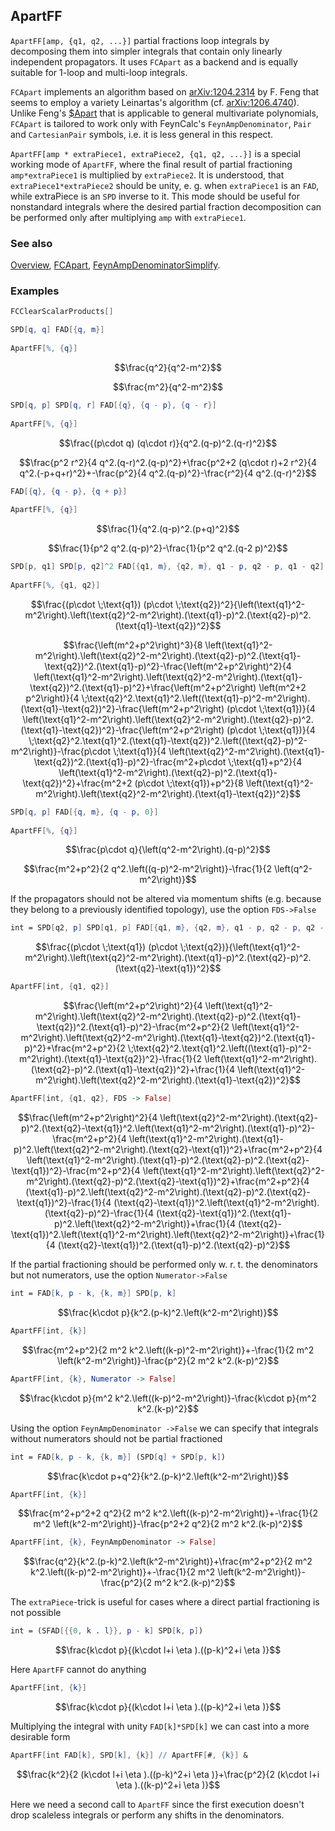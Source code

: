 ## ApartFF

`ApartFF[amp, {q1, q2, ...}]` partial fractions loop integrals by decomposing them into simpler integrals that contain only linearly independent propagators. It uses `FCApart` as a backend and is equally suitable for 1-loop and  multi-loop integrals.

`FCApart`  implements an algorithm based on [arXiv:1204.2314](https://arxiv.org/abs/1204.2314) by F. Feng that seems to employ a variety Leinartas's algorithm (cf. [arXiv:1206.4740](https://arxiv.org/abs/1206.4740)). Unlike Feng's [$Apart](https://github.com/F-Feng/APart) that is applicable to general multivariate polynomials, `FCApart` is tailored to work only with FeynCalc's `FeynAmpDenominator`, `Pair` and `CartesianPair` symbols, i.e. it is less general in this respect.

`ApartFF[amp * extraPiece1, extraPiece2, {q1, q2, ...}]` is a special working mode of `ApartFF`, where the final result of partial fractioning `amp*extraPiece1` is multiplied by `extraPiece2`. It is understood, that `extraPiece1*extraPiece2` should be unity, e. g. when `extraPiece1` is an `FAD`, while extraPiece is an `SPD` inverse to it. This mode should be useful for nonstandard integrals where the desired partial fraction decomposition can be performed only after multiplying `amp` with `extraPiece1`.

### See also

[Overview](Extra/FeynCalc.md), [FCApart](FCApart.md), [FeynAmpDenominatorSimplify](FeynAmpDenominatorSimplify.md).

### Examples

```mathematica
FCClearScalarProducts[]
```

```mathematica
SPD[q, q] FAD[{q, m}] 
 
ApartFF[%, {q}]
```

$$\frac{q^2}{q^2-m^2}$$

$$\frac{m^2}{q^2-m^2}$$

```mathematica
SPD[q, p] SPD[q, r] FAD[{q}, {q - p}, {q - r}] 
 
ApartFF[%, {q}]
```

$$\frac{(p\cdot q) (q\cdot r)}{q^2.(q-p)^2.(q-r)^2}$$

$$\frac{p^2 r^2}{4 q^2.(q-r)^2.(q-p)^2}+\frac{p^2+2 (q\cdot r)+2 r^2}{4 q^2.(-p+q+r)^2}+-\frac{p^2}{4 q^2.(q-p)^2}-\frac{r^2}{4 q^2.(q-r)^2}$$

```mathematica
FAD[{q}, {q - p}, {q + p}] 
 
ApartFF[%, {q}]
```

$$\frac{1}{q^2.(q-p)^2.(p+q)^2}$$

$$\frac{1}{p^2 q^2.(q-p)^2}-\frac{1}{p^2 q^2.(q-2 p)^2}$$

```mathematica
SPD[p, q1] SPD[p, q2]^2 FAD[{q1, m}, {q2, m}, q1 - p, q2 - p, q1 - q2] 
 
ApartFF[%, {q1, q2}]
```

$$\frac{(p\cdot \;\text{q1}) (p\cdot \;\text{q2})^2}{\left(\text{q1}^2-m^2\right).\left(\text{q2}^2-m^2\right).(\text{q1}-p)^2.(\text{q2}-p)^2.(\text{q1}-\text{q2})^2}$$

$$\frac{\left(m^2+p^2\right)^3}{8 \left(\text{q1}^2-m^2\right).\left(\text{q2}^2-m^2\right).(\text{q2}-p)^2.(\text{q1}-\text{q2})^2.(\text{q1}-p)^2}-\frac{\left(m^2+p^2\right)^2}{4 \left(\text{q1}^2-m^2\right).\left(\text{q2}^2-m^2\right).(\text{q1}-\text{q2})^2.(\text{q1}-p)^2}+\frac{\left(m^2+p^2\right) \left(m^2+2 p^2\right)}{4 \;\text{q2}^2.\text{q1}^2.\left((\text{q1}-p)^2-m^2\right).(\text{q1}-\text{q2})^2}-\frac{\left(m^2+p^2\right) (p\cdot \;\text{q1})}{4 \left(\text{q1}^2-m^2\right).\left(\text{q2}^2-m^2\right).(\text{q2}-p)^2.(\text{q1}-\text{q2})^2}-\frac{\left(m^2+p^2\right) (p\cdot \;\text{q1})}{4 \;\text{q2}^2.\text{q1}^2.(\text{q1}-\text{q2})^2.\left((\text{q2}-p)^2-m^2\right)}-\frac{p\cdot \;\text{q1}}{4 \left(\text{q2}^2-m^2\right).(\text{q1}-\text{q2})^2.(\text{q1}-p)^2}-\frac{m^2+p\cdot \;\text{q1}+p^2}{4 \left(\text{q1}^2-m^2\right).(\text{q2}-p)^2.(\text{q1}-\text{q2})^2}+\frac{m^2+2 (p\cdot \;\text{q1})+p^2}{8 \left(\text{q1}^2-m^2\right).\left(\text{q2}^2-m^2\right).(\text{q1}-\text{q2})^2}$$

```mathematica
SPD[q, p] FAD[{q, m}, {q - p, 0}] 
 
ApartFF[%, {q}]
```

$$\frac{p\cdot q}{\left(q^2-m^2\right).(q-p)^2}$$

$$\frac{m^2+p^2}{2 q^2.\left((q-p)^2-m^2\right)}-\frac{1}{2 \left(q^2-m^2\right)}$$

If the propagators should not be altered via momentum shifts (e.g. because they belong to a previously identified topology), use the option `FDS->False`

```mathematica
int = SPD[q2, p] SPD[q1, p] FAD[{q1, m}, {q2, m}, q1 - p, q2 - p, q2 - q1]
```

$$\frac{(p\cdot \;\text{q1}) (p\cdot \;\text{q2})}{\left(\text{q1}^2-m^2\right).\left(\text{q2}^2-m^2\right).(\text{q1}-p)^2.(\text{q2}-p)^2.(\text{q2}-\text{q1})^2}$$

```mathematica
ApartFF[int, {q1, q2}]
```

$$\frac{\left(m^2+p^2\right)^2}{4 \left(\text{q1}^2-m^2\right).\left(\text{q2}^2-m^2\right).(\text{q2}-p)^2.(\text{q1}-\text{q2})^2.(\text{q1}-p)^2}-\frac{m^2+p^2}{2 \left(\text{q1}^2-m^2\right).\left(\text{q2}^2-m^2\right).(\text{q1}-\text{q2})^2.(\text{q1}-p)^2}+\frac{m^2+p^2}{2 \;\text{q2}^2.\text{q1}^2.\left((\text{q1}-p)^2-m^2\right).(\text{q1}-\text{q2})^2}-\frac{1}{2 \left(\text{q1}^2-m^2\right).(\text{q2}-p)^2.(\text{q1}-\text{q2})^2}+\frac{1}{4 \left(\text{q1}^2-m^2\right).\left(\text{q2}^2-m^2\right).(\text{q1}-\text{q2})^2}$$

```mathematica
ApartFF[int, {q1, q2}, FDS -> False]
```

$$\frac{\left(m^2+p^2\right)^2}{4 \left(\text{q2}^2-m^2\right).(\text{q2}-p)^2.(\text{q2}-\text{q1})^2.\left(\text{q1}^2-m^2\right).(\text{q1}-p)^2}-\frac{m^2+p^2}{4 \left(\text{q1}^2-m^2\right).(\text{q1}-p)^2.\left(\text{q2}^2-m^2\right).(\text{q2}-\text{q1})^2}+\frac{m^2+p^2}{4 \left(\text{q1}^2-m^2\right).(\text{q1}-p)^2.(\text{q2}-p)^2.(\text{q2}-\text{q1})^2}-\frac{m^2+p^2}{4 \left(\text{q1}^2-m^2\right).\left(\text{q2}^2-m^2\right).(\text{q2}-p)^2.(\text{q2}-\text{q1})^2}+\frac{m^2+p^2}{4 (\text{q1}-p)^2.\left(\text{q2}^2-m^2\right).(\text{q2}-p)^2.(\text{q2}-\text{q1})^2}-\frac{1}{4 (\text{q2}-\text{q1})^2.\left(\text{q1}^2-m^2\right).(\text{q2}-p)^2}-\frac{1}{4 (\text{q2}-\text{q1})^2.(\text{q1}-p)^2.\left(\text{q2}^2-m^2\right)}+\frac{1}{4 (\text{q2}-\text{q1})^2.\left(\text{q1}^2-m^2\right).\left(\text{q2}^2-m^2\right)}+\frac{1}{4 (\text{q2}-\text{q1})^2.(\text{q1}-p)^2.(\text{q2}-p)^2}$$

If the partial fractioning should be performed only w. r. t. the denominators but not numerators, use the option `Numerator->False`

```mathematica
int = FAD[k, p - k, {k, m}] SPD[p, k]
```

$$\frac{k\cdot p}{k^2.(p-k)^2.\left(k^2-m^2\right)}$$

```mathematica
ApartFF[int, {k}]
```

$$\frac{m^2+p^2}{2 m^2 k^2.\left((k-p)^2-m^2\right)}+-\frac{1}{2 m^2 \left(k^2-m^2\right)}-\frac{p^2}{2 m^2 k^2.(k-p)^2}$$

```mathematica
ApartFF[int, {k}, Numerator -> False]
```

$$\frac{k\cdot p}{m^2 k^2.\left((k-p)^2-m^2\right)}-\frac{k\cdot p}{m^2 k^2.(k-p)^2}$$

Using the option `FeynAmpDenominator ->False` we can specify that integrals without numerators should not be partial fractioned

```mathematica
int = FAD[k, p - k, {k, m}] (SPD[q] + SPD[p, k])
```

$$\frac{k\cdot p+q^2}{k^2.(p-k)^2.\left(k^2-m^2\right)}$$

```mathematica
ApartFF[int, {k}]
```

$$\frac{m^2+p^2+2 q^2}{2 m^2 k^2.\left((k-p)^2-m^2\right)}+-\frac{1}{2 m^2 \left(k^2-m^2\right)}-\frac{p^2+2 q^2}{2 m^2 k^2.(k-p)^2}$$

```mathematica
ApartFF[int, {k}, FeynAmpDenominator -> False]
```

$$\frac{q^2}{k^2.(p-k)^2.\left(k^2-m^2\right)}+\frac{m^2+p^2}{2 m^2 k^2.\left((k-p)^2-m^2\right)}+-\frac{1}{2 m^2 \left(k^2-m^2\right)}-\frac{p^2}{2 m^2 k^2.(k-p)^2}$$

The `extraPiece`-trick is useful for cases where a direct partial fractioning is not possible

```mathematica
int = (SFAD[{{0, k . l}}, p - k] SPD[k, p])
```

$$\frac{k\cdot p}{(k\cdot l+i \eta ).((p-k)^2+i \eta )}$$

Here `ApartFF` cannot do anything

```mathematica
ApartFF[int, {k}]
```

$$\frac{k\cdot p}{(k\cdot l+i \eta ).((p-k)^2+i \eta )}$$

Multiplying the integral with unity `FAD[k]*SPD[k]` we can cast into a more desirable form

```mathematica
ApartFF[int FAD[k], SPD[k], {k}] // ApartFF[#, {k}] &
```

$$\frac{k^2}{2 (k\cdot l+i \eta ).((p-k)^2+i \eta )}+\frac{p^2}{2 (k\cdot l+i \eta ).((k-p)^2+i \eta )}$$

Here we need a second call to `ApartFF` since the first execution doesn't drop scaleless integrals or perform any shifts in the denominators.